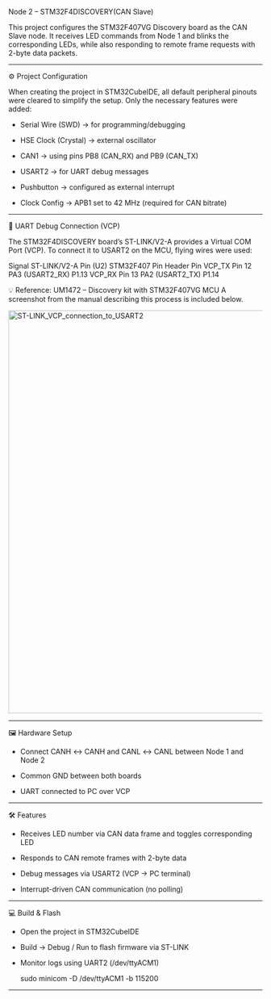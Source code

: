Node 2 – STM32F4DISCOVERY(CAN Slave) 
 
This project configures the STM32F407VG Discovery board as the CAN Slave node. 
It receives LED commands from Node 1 and blinks the corresponding LEDs, while also responding to remote frame requests with 2-byte data packets. 

--- 

⚙️ Project Configuration 

When creating the project in STM32CubeIDE, all default peripheral pinouts were cleared to simplify the setup. Only the necessary features were added: 

- Serial Wire (SWD) → for programming/debugging 
 
- HSE Clock (Crystal) → external oscillator 
 
- CAN1 → using pins PB8 (CAN_RX) and PB9 (CAN_TX) 
 
- USART2 → for UART debug messages 
 
- Pushbutton → configured as external interrupt 
 
- Clock Config → APB1 set to 42 MHz (required for CAN bitrate) 

--- 

🔌 UART Debug Connection (VCP) 
 
The STM32F4DISCOVERY board’s ST-LINK/V2-A provides a Virtual COM Port (VCP). 
To connect it to USART2 on the MCU, flying wires were used: 
 
Signal	ST-LINK/V2-A Pin (U2)	STM32F407 Pin	Header Pin 
VCP_TX	Pin 12	PA3 (USART2_RX)	P1.13 
VCP_RX	Pin 13	PA2 (USART2_TX)	P1.14 
 
💡 Reference: UM1472 – Discovery kit with STM32F407VG MCU 
A screenshot from the manual describing this process is included below. 
 
<img width="784" height="799" alt="ST-LINK_VCP_connection_to_USART2" src="https://github.com/user-attachments/assets/3a2c9783-6519-4b59-a3a0-815fefb15238" /> 
 
--- 
 
🖼️ Hardware Setup 
 
- Connect CANH ↔ CANH and CANL ↔ CANL between Node 1 and Node 2 
 
- Common GND between both boards 
 
- UART connected to PC over VCP 
 
--- 
 
🛠️ Features 
 
- Receives LED number via CAN data frame and toggles corresponding LED 
 
- Responds to CAN remote frames with 2-byte data 
 
- Debug messages via USART2 (VCP → PC terminal) 
 
- Interrupt-driven CAN communication (no polling)
 
--- 
 
💻 Build & Flash 
 
- Open the project in STM32CubeIDE 
 
- Build → Debug / Run to flash firmware via ST-LINK 
 
- Monitor logs using UART2 (/dev/ttyACM1) 
 
    sudo minicom -D /dev/ttyACM1 -b 115200 
 
--- 



